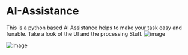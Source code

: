 # AI-Assistance
This is a python based AI Assistance helps to make your task easy and funable.
Take a look of the UI and the processing Stuff.
![image](https://github.com/1234vishalsharma/AI-Assistance/assets/91680279/53b09c76-0492-45fe-8d0c-f5ae8dda9b43)


![image](https://github.com/1234vishalsharma/AI-Assistance/assets/91680279/a9482a73-c067-45ab-a53e-f004d58d9aac)
